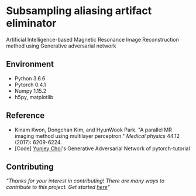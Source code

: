 # Subsampling aliasing artifact eliminator
Artificial Intelligence-based Magnetic Resonance Image Reconstruction method using Generative adversarial network


## Environment
* Python 3.6.6
* Pytorch 0.4.1
* Numpy 1.15.2
* h5py, matplotlib


## Reference
* Kinam Kwon, Dongchan Kim, and HyunWook Park. "A parallel MR imaging method using multilayer perceptron." *Medical physics* 44.12 (2017): 6209-6224.
* [Code] [Yunjey Choi](https://github.com/yunjey/pytorch-tutorial/blob/master/tutorials/03-advanced/generative_adversarial_network/main.py#L41-L57)'s Generative Adversarial Network of pytorch-tutorial 

## Contributing
_"Thanks for your interest in contributing! There are many ways to contribute to this project. Get started [here](https://github.com/nhjeong/Subsampling_aliasing_artifact_eliminator/blob/master/CONTRIBUTING.md)"_
